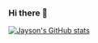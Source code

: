 ### Hi there 👋



[![Jayson's GitHub stats](https://github-readme-stats.vercel.app/api?username=JaysonAlbert)](https://github.com/JaysonAlbert/github-readme-stats)


<!--
**JaysonAlbert/JaysonAlbert** is a ✨ _special_ ✨ repository because its `README.md` (this file) appears on your GitHub profile.

Here are some ideas to get you started:

- 🔭 I’m currently working on ...
- 🌱 I’m currently learning ...
- 👯 I’m looking to collaborate on ...
- 🤔 I’m looking for help with ...
- 💬 Ask me about ...
- 📫 How to reach me: ...
- 😄 Pronouns: ...
- ⚡ Fun fact: ...
-->

